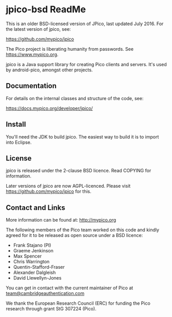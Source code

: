 # jpico-bsd ReadMe

This is an older BSD-licensed version of JPico, last updated July 2016. For the latest version of jpico, see:

https://github.com/mypico/jpico

The Pico project is liberating humanity from passwords. See https://www.mypico.org.

jpico is a Java support library for creating Pico clients and servers. It's used by android-pico, amongst other projects.

## Documentation

For details on the internal classes and structure of the code, see:

https://docs.mypico.org/developer/jpico/

## Install

You'll need the JDK to build jpico. The easiest way to build it is to import into Eclipse.

## License

jpico is released under the 2-clause BSD licence. Read COPYING for information.

Later versions of jpico are now AGPL-licenced. Please visit https://github.com/mypico/jpico
 for this.

## Contact and Links

More information can be found at: http://mypico.org

The following members of the Pico team worked on this code and kindly agreed for it to be released as open source under a BSD licence:
 * Frank Stajano (PI)
 * Graeme Jenkinson
 * Max Spencer
 * Chris Warrington
 * Quentin-Stafford-Fraser
 * Alexander Dalgleish
 * David Llewellyn-Jones

You can get in contact with the current maintainer of Pico at team@cambridgeauthentication.com

We thank the European Research Council (ERC) for funding the Pico research through grant StG 307224 (Pico).
